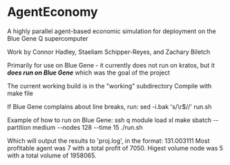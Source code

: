 # AgentEconomy
A highly parallel agent-based economic simulation for deployment on the Blue Gene Q supercomputer


Work by Connor Hadley, Staeliam Schipper-Reyes, and Zachary Biletch

Primarily for use on Blue Gene - it currently does not run on kratos, but it ***does run on Blue Gene*** which was the goal of the project

The current working build is in the "working" subdirectory
Compile with make file

If Blue Gene complains about line breaks, run:
sed -i.bak 's/\r$//' run.sh

Example of how to run on Blue Gene:
ssh q
module load xl
make 
sbatch --partition medium --nodes 128 --time 15 ./run.sh

Which will output the results to 'proj.log', in the format:
131.003111
Most profitable agent was 7 with a total profit of 7050.
Higest volume node was 5 with a total volume of 1958065.

